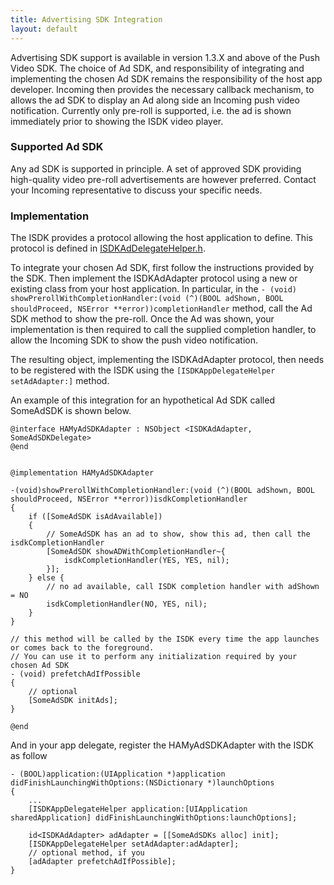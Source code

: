 ```yaml
---
title: Advertising SDK Integration
layout: default 
---
```


Advertising SDK support is available in version 1.3.X and above of the Push Video SDK. The choice of Ad SDK, and responsibility of integrating and implementing the chosen Ad SDK remains the responsibility of the host app developer. Incoming then provides the necessary callback mechanism, to allows the ad SDK to display an Ad along side an Incoming push video notification. Currently only pre-roll is supported, i.e. the ad is shown immediately prior to showing the ISDK video player. 

### Supported Ad SDK

Any ad SDK is supported in principle. A set of approved SDK providing high-quality video pre-roll advertisements are however preferred. Contact your Incoming representative to discuss your specific needs. 

### Implementation

The ISDK provides a protocol allowing the host application to define. This protocol is defined in [ISDKAdDelegateHelper.h](apidoc/html/Protocols/ISDKAdAdapter.html). 

To integrate your chosen Ad SDK, first follow the instructions provided by the SDK. Then implement the ISDKAdAdapter protocol using a new or existing class from your host application. In particular, in the `- (void) showPrerollWithCompletionHandler:(void (^)(BOOL adShown, BOOL shouldProceed, NSError **error))completionHandler` method, call the Ad SDK method to show the pre-roll. Once the Ad was shown, your implementation is then required to call the supplied completion handler, to allow the Incoming SDK to show the push video notification. 

The resulting object, implementing the ISDKAdAdapter protocol, then needs to be registered with the ISDK using the `[ISDKAppDelegateHelper setAdAdapter:]` method. 

An example of this integration for an hypothetical Ad SDK called SomeAdSDK is shown below.

~~~~
@interface HAMyAdSDKAdapter : NSObject <ISDKAdAdapter, SomeAdSDKDelegate>
@end


@implementation HAMyAdSDKAdapter

-(void)showPrerollWithCompletionHandler:(void (^)(BOOL adShown, BOOL shouldProceed, NSError **error))isdkCompletionHandler
{
	if ([SomeAdSDK isAdAvailable])
	{
		// SomeAdSDK has an ad to show, show this ad, then call the isdkCompletionHandler
		[SomeAdSDK showADWithCompletionHandler~{
			isdkCompletionHandler(YES, YES, nil);
		}];
	} else {
		// no ad available, call ISDK completion handler with adShown = NO
		isdkCompletionHandler(NO, YES, nil);
	}
}

// this method will be called by the ISDK every time the app launches or comes back to the foreground.
// You can use it to perform any initialization required by your chosen Ad SDK 
- (void) prefetchAdIfPossible 
{
	// optional
	[SomeAdSDK initAds];
}

@end
~~~~
	
And in your app delegate, register the HAMyAdSDKAdapter with the ISDK as follow

~~~~
- (BOOL)application:(UIApplication *)application didFinishLaunchingWithOptions:(NSDictionary *)launchOptions
{
	...
	[ISDKAppDelegateHelper application:[UIApplication sharedApplication] didFinishLaunchingWithOptions:launchOptions];

	id<ISDKAdAdapter> adAdapter = [[SomeAdSDKs alloc] init];
	[ISDKAppDelegateHelper setAdAdapter:adAdapter];
	// optional method, if you 
	[adAdapter prefetchAdIfPossible];
}
~~~~




